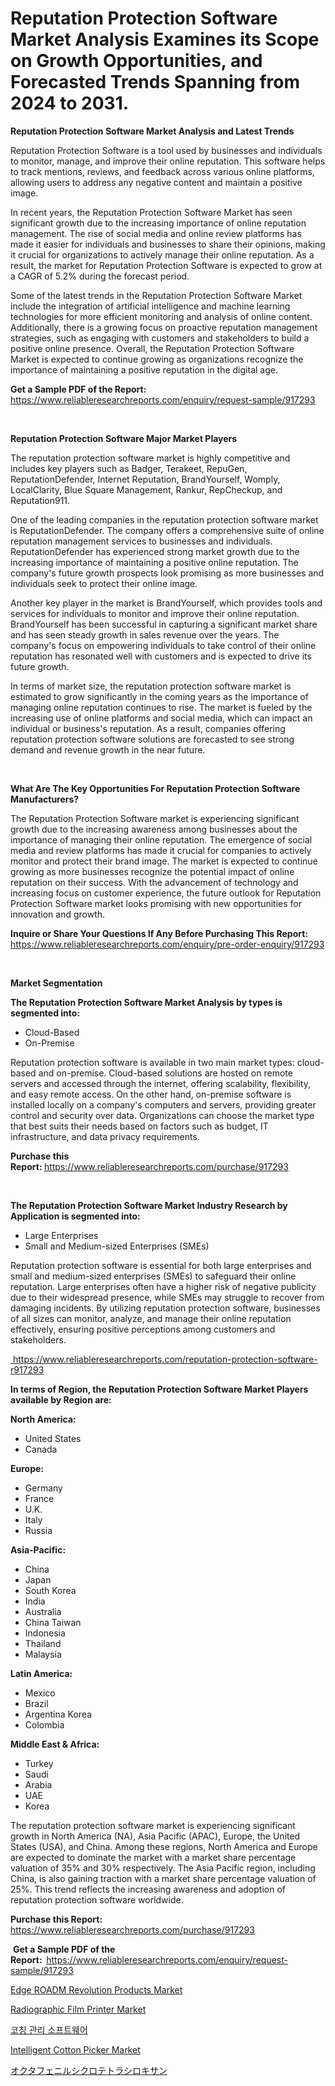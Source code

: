 <p><h1>Reputation Protection Software Market Analysis Examines its Scope on Growth Opportunities, and Forecasted Trends Spanning from 2024 to 2031.</h1></p><p><strong>Reputation Protection Software Market Analysis and Latest Trends</strong></p>
<p><p>Reputation Protection Software is a tool used by businesses and individuals to monitor, manage, and improve their online reputation. This software helps to track mentions, reviews, and feedback across various online platforms, allowing users to address any negative content and maintain a positive image.</p><p>In recent years, the Reputation Protection Software Market has seen significant growth due to the increasing importance of online reputation management. The rise of social media and online review platforms has made it easier for individuals and businesses to share their opinions, making it crucial for organizations to actively manage their online reputation. As a result, the market for Reputation Protection Software is expected to grow at a CAGR of 5.2% during the forecast period.</p><p>Some of the latest trends in the Reputation Protection Software Market include the integration of artificial intelligence and machine learning technologies for more efficient monitoring and analysis of online content. Additionally, there is a growing focus on proactive reputation management strategies, such as engaging with customers and stakeholders to build a positive online presence. Overall, the Reputation Protection Software Market is expected to continue growing as organizations recognize the importance of maintaining a positive reputation in the digital age.</p></p>
<p><strong>Get a Sample PDF of the Report:&nbsp;</strong> <a href="https://www.reliableresearchreports.com/enquiry/request-sample/917293">https://www.reliableresearchreports.com/enquiry/request-sample/917293</a></p>
<p>&nbsp;</p>
<p><strong>Reputation Protection Software Major Market Players</strong></p>
<p><p>The reputation protection software market is highly competitive and includes key players such as Badger, Terakeet, RepuGen, ReputationDefender, Internet Reputation, BrandYourself, Womply, LocalClarity, Blue Square Management, Rankur, RepCheckup, and Reputation911.</p><p>One of the leading companies in the reputation protection software market is ReputationDefender. The company offers a comprehensive suite of online reputation management services to businesses and individuals. ReputationDefender has experienced strong market growth due to the increasing importance of maintaining a positive online reputation. The company's future growth prospects look promising as more businesses and individuals seek to protect their online image.</p><p>Another key player in the market is BrandYourself, which provides tools and services for individuals to monitor and improve their online reputation. BrandYourself has been successful in capturing a significant market share and has seen steady growth in sales revenue over the years. The company's focus on empowering individuals to take control of their online reputation has resonated well with customers and is expected to drive its future growth.</p><p>In terms of market size, the reputation protection software market is estimated to grow significantly in the coming years as the importance of managing online reputation continues to rise. The market is fueled by the increasing use of online platforms and social media, which can impact an individual or business's reputation. As a result, companies offering reputation protection software solutions are forecasted to see strong demand and revenue growth in the near future.</p></p>
<p>&nbsp;</p>
<p><strong>What Are The Key Opportunities For Reputation Protection Software Manufacturers?</strong></p>
<p><p>The Reputation Protection Software market is experiencing significant growth due to the increasing awareness among businesses about the importance of managing their online reputation. The emergence of social media and review platforms has made it crucial for companies to actively monitor and protect their brand image. The market is expected to continue growing as more businesses recognize the potential impact of online reputation on their success. With the advancement of technology and increasing focus on customer experience, the future outlook for Reputation Protection Software market looks promising with new opportunities for innovation and growth.</p></p>
<p><strong>Inquire or Share Your Questions If Any Before Purchasing This Report:</strong> <a href="https://www.reliableresearchreports.com/enquiry/pre-order-enquiry/917293">https://www.reliableresearchreports.com/enquiry/pre-order-enquiry/917293</a></p>
<p>&nbsp;</p>
<p><strong>Market Segmentation</strong></p>
<p><strong>The Reputation Protection Software Market Analysis by types is segmented into:</strong></p>
<p><ul><li>Cloud-Based</li><li>On-Premise</li></ul></p>
<p><p>Reputation protection software is available in two main market types: cloud-based and on-premise. Cloud-based solutions are hosted on remote servers and accessed through the internet, offering scalability, flexibility, and easy remote access. On the other hand, on-premise software is installed locally on a company's computers and servers, providing greater control and security over data. Organizations can choose the market type that best suits their needs based on factors such as budget, IT infrastructure, and data privacy requirements.</p></p>
<p><strong>Purchase this Report:&nbsp;</strong><a href="https://www.reliableresearchreports.com/purchase/917293">https://www.reliableresearchreports.com/purchase/917293</a></p>
<p>&nbsp;</p>
<p><strong>The Reputation Protection Software Market Industry Research by Application is segmented into:</strong></p>
<p><ul><li>Large Enterprises</li><li>Small and Medium-sized Enterprises (SMEs)</li></ul></p>
<p><p>Reputation protection software is essential for both large enterprises and small and medium-sized enterprises (SMEs) to safeguard their online reputation. Large enterprises often have a higher risk of negative publicity due to their widespread presence, while SMEs may struggle to recover from damaging incidents. By utilizing reputation protection software, businesses of all sizes can monitor, analyze, and manage their online reputation effectively, ensuring positive perceptions among customers and stakeholders.</p></p>
<p><a href="https://www.reliableresearchreports.com/reputation-protection-software-r917293">&nbsp;https://www.reliableresearchreports.com/reputation-protection-software-r917293</a></p>
<p><strong>In terms of Region, the Reputation Protection Software Market Players available by Region are:</strong></p>
<p>
    <p> <strong> North America: </strong>
        <ul>
            <li>United States</li>
            <li>Canada</li>
        </ul>
        </p> 
    <p> <strong> Europe: </strong>
        <ul>
            <li>Germany</li>
            <li>France</li>
            <li>U.K.</li>
            <li>Italy</li>
            <li>Russia</li>
        </ul>
        </p> 
    <p> <strong> Asia-Pacific: </strong>
        <ul>
            <li>China</li>
            <li>Japan</li>
            <li>South Korea</li>
            <li>India</li>
            <li>Australia</li>
            <li>China Taiwan</li>
            <li>Indonesia</li>
            <li>Thailand</li>
            <li>Malaysia</li>
        </ul>
        </p> 
    <p> <strong> Latin America: </strong>
        <ul>
            <li>Mexico</li>
            <li>Brazil</li>
            <li>Argentina Korea</li>
            <li>Colombia</li>
        </ul>
        </p> 
    <p> <strong> Middle East & Africa: </strong>
        <ul>
            <li>Turkey</li>
            <li>Saudi</li>
            <li>Arabia</li>
            <li>UAE</li>
            <li>Korea</li>
        </ul>
    </p>
    </p>
<p><p>The reputation protection software market is experiencing significant growth in North America (NA), Asia Pacific (APAC), Europe, the United States (USA), and China. Among these regions, North America and Europe are expected to dominate the market with a market share percentage valuation of 35% and 30% respectively. The Asia Pacific region, including China, is also gaining traction with a market share percentage valuation of 25%. This trend reflects the increasing awareness and adoption of reputation protection software worldwide.</p></p>
<p><strong>Purchase this Report: </strong><a href="https://www.reliableresearchreports.com/purchase/917293">https://www.reliableresearchreports.com/purchase/917293</a></p>
<p>&nbsp;<strong>Get a Sample PDF of the Report:&nbsp;&nbsp;</strong><a href="https://www.reliableresearchreports.com/enquiry/request-sample/917293">https://www.reliableresearchreports.com/enquiry/request-sample/917293</a></p>
<p><strong></strong></p>
<p><p><a href="https://github.com/NorbertYates/Market-Research-Report-List-4/blob/main/edge-roadm-revolution-products-market.md">Edge ROADM Revolution Products Market</a></p><p><a href="https://www.linkedin.com/pulse/decoding-radiographic-film-printer-market-metrics-share-wkqde">Radiographic Film Printer Market</a></p><p><a href="https://github.com/jntpkh496620/Market-Research-Report-List-2/blob/main/808810554156.md">코칭 관리 소프트웨어</a></p><p><a href="https://www.linkedin.com/pulse/intelligent-cotton-picker-market-research-report-its-history-udzpe">Intelligent Cotton Picker Market</a></p><p><a href="https://github.com/lababdou/Market-Research-Report-List-3/blob/main/124042756016.md">オクタフェニルシクロテトラシロキサン</a></p></p>